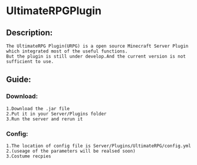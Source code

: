 # UltimateRPGPlugin
  ## Description:
    The UltimateRPG Plugin(URPG) is a open source Minecraft Server Plugin which integrated most of the useful functions.
    But the plugin is still under develop.And the current version is not sufficient to use.
  ## Guide:
  ### Download: 
    1.Download the .jar file
    2.Put it in your Server/Plugins folder
    3.Run the server and rerun it
  ### Config:
    1.The location of config file is Server/Plugins/UltimateRPG/config.yml
    2.(useage of the parameters will be realsed soon)
    3.Costume recpies
    
